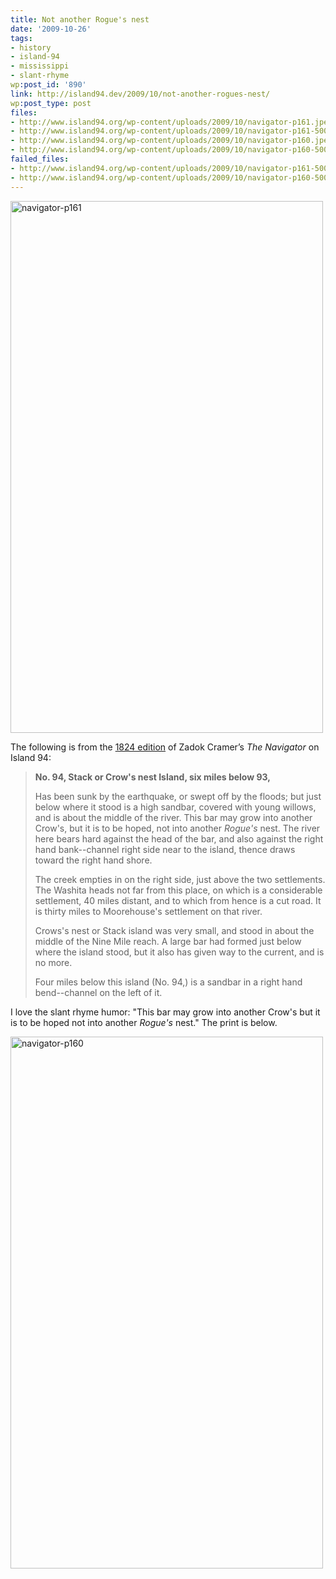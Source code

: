 ```yaml
---
title: Not another Rogue's nest
date: '2009-10-26'
tags:
- history
- island-94
- mississippi
- slant-rhyme
wp:post_id: '890'
link: http://island94.dev/2009/10/not-another-rogues-nest/
wp:post_type: post
files:
- http://www.island94.org/wp-content/uploads/2009/10/navigator-p161.jpeg
- http://www.island94.org/wp-content/uploads/2009/10/navigator-p161-500x851.jpg
- http://www.island94.org/wp-content/uploads/2009/10/navigator-p160.jpeg
- http://www.island94.org/wp-content/uploads/2009/10/navigator-p160-500x851.jpg
failed_files:
- http://www.island94.org/wp-content/uploads/2009/10/navigator-p161-500x851.jpg
- http://www.island94.org/wp-content/uploads/2009/10/navigator-p160-500x851.jpg
---
```


<a href="http://www.island94.org/wp-content/uploads/2009/10/navigator-p161.jpeg"><img title="navigator-p161" src="http://www.island94.org/wp-content/uploads/2009/10/navigator-p161-500x851.jpg" alt="navigator-p161" width="500" height="851" /></a>

The following is from the <a href="http://digital.library.pitt.edu/cgi-bin/t/text/pageviewer-idx?c=pitttext;cc=pitttext;rgn=full%20text;idno=00aft2763m;didno=00aft2763m;view=image;seq=162;node=00aft2763m%3A16;page=root;size=s;frm=frameset; ">1824 edition</a> of Zadok Cramer’s <em>The Navigator</em> on Island 94:
<blockquote><strong>No. 94, Stack or Crow's nest Island, six miles below 93,</strong>

Has been sunk by the earthquake, or swept off by the floods; but just below where it stood is a high sandbar, covered with young willows, and is about the middle of the river. This bar may grow into another Crow's, but it is to be hoped, not into another <em>Rogue's</em> nest. The river here bears hard against the head of the bar, and also against the right hand bank--channel right side near to the island, thence draws toward the right hand shore.

The creek empties in on the right side, just above the two settlements. The Washita heads not far from this place, on which is a considerable settlement, 40 miles distant, and to which from hence is a cut road. It is thirty miles to Moorehouse's settlement on that river.

Crows's nest or Stack island was very small, and stood in about the middle of the Nine Mile reach. A large bar had formed just below where the island stood, but it also has given way to the current, and is no more.

Four miles below this island (No. 94,) is a sandbar in a right hand bend--channel on the left of it.</blockquote>
I love the slant rhyme humor: "This bar may grow into another Crow's but it is to be hoped not into another <em>Rogue's</em> nest." The print is below.

<a href="http://www.island94.org/wp-content/uploads/2009/10/navigator-p160.jpeg"><img class="aligncenter size-medium wp-image-892" title="navigator-p160" src="http://www.island94.org/wp-content/uploads/2009/10/navigator-p160-500x851.jpg" alt="navigator-p160" width="500" height="851" /></a>
